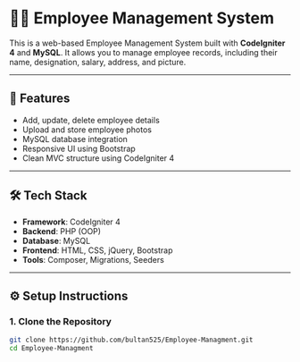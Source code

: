 # 🧑‍💼 Employee Management System

This is a web-based Employee Management System built with **CodeIgniter 4** and **MySQL**. It allows you to manage employee records, including their name, designation, salary, address, and picture.

---

## 🚀 Features

- Add, update, delete employee details
- Upload and store employee photos
- MySQL database integration
- Responsive UI using Bootstrap
- Clean MVC structure using CodeIgniter 4

---

## 🛠️ Tech Stack

- **Framework**: CodeIgniter 4
- **Backend**: PHP (OOP)
- **Database**: MySQL
- **Frontend**: HTML, CSS, jQuery, Bootstrap
- **Tools**: Composer, Migrations, Seeders

---

## ⚙️ Setup Instructions

### 1. Clone the Repository

```bash
git clone https://github.com/bultan525/Employee-Managment.git
cd Employee-Managment
